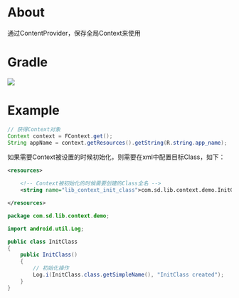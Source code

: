 # About
通过ContentProvider，保存全局Context来使用

# Gradle
[![](https://jitpack.io/v/zj565061763/context.svg)](https://jitpack.io/#zj565061763/context)

# Example
```java
// 获得Context对象
Context context = FContext.get();
String appName = context.getResources().getString(R.string.app_name);
```

如果需要Context被设置的时候初始化，则需要在xml中配置目标Class，如下：
```xml
<resources>

    <!-- Context被初始化的时候需要创建的Class全名 -->
    <string name="lib_context_init_class">com.sd.lib.context.demo.InitClass</string>

</resources>
```
```java
package com.sd.lib.context.demo;

import android.util.Log;

public class InitClass
{
    public InitClass()
    {
        // 初始化操作
        Log.i(InitClass.class.getSimpleName(), "InitClass created");
    }
}

```